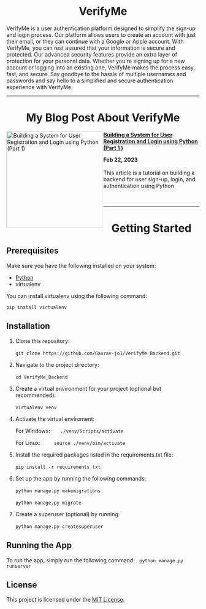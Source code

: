<h1 align='center'> VerifyMe </h1>

VerifyMe is a user authentication platform designed to simplify the sign-up and login process. Our platform allows users to create an account with just their email, or they can continue with a Google or Apple account. With VerifyMe, you can rest assured that your information is secure and protected. Our advanced security features provide an extra layer of protection for your personal data. Whether you're signing up for a new account or logging into an existing one, VerifyMe makes the process easy, fast, and secure. Say goodbye to the hassle of multiple usernames and passwords and say hello to a simplified and secure authentication experience with VerifyMe.

<hr/>

<h1 align='center'> My Blog Post About VerifyMe </h1>


<p align="left">
 
<a href="https://gauravjoshi.hashnode.dev/building-a-system-for-user-registration-and-login-using-python-part-1" title="Building a System for User Registration and Login using Python (Part 1 )"><img src="https://cdn.hashnode.com/res/hashnode/image/upload/v1676974049877/b42b5a77-b31a-4caf-afb5-bae6cad2bc3a.png?w=1600&h=840&fit=crop&crop=entropy&auto=compress,format&format=webp" alt="Building a System for User Registration and Login using Python (Part 1)"  width="250px" align="left" /></a>
<a href="https://gauravjoshi.hashnode.dev/building-a-system-for-user-registration-and-login-using-python-part-1" title="Building a System for User Registration and Login using Python (Part 1)"><strong>Building a System for User Registration and Login using Python (Part 1 )</strong></a>
<div><strong>Feb 22, 2023 </strong></div>
<br/>This article is a tutorial on building a backend for user sign-up, login, and authentication using Python
</p> <br/> 

<hr/>
<h1 align='center'> Getting Started </h1>

## Prerequisites
Make sure you have the following installed on your system:

<ul>
 <li><a href="https://www.python.org/downloads/"> Python </a> </li>
 <li> virtualenv </li>
</ul>

You can install virtualenv using the following command:

```pip install virtualenv```

## Installation

1. Clone this repository:

 &nbsp;  &nbsp;  &nbsp;    ```git clone https://github.com/Gaurav-jo1/VerifyMe_Backend.git```

2. Navigate to the project directory: &nbsp; 

 &nbsp;  &nbsp;  &nbsp;    ```cd VerifyMe_Backend```

3. Create a virtual environment for your project (optional but recommended):

 &nbsp;  &nbsp;  &nbsp;    ```virtualenv venv```

4. Activate the virtual enviroment:

 &nbsp;  &nbsp;  &nbsp;   For Windows: &nbsp;  &nbsp;   ``` ./venv/Scripts/activate```

 &nbsp;  &nbsp;  &nbsp;   For Linux: &nbsp;  &nbsp; &nbsp;   &nbsp;  ```source ./venv/bin/activate```


5. Install the required packages listed in the requirements.txt file:

 &nbsp;  &nbsp;  &nbsp;  ```pip install -r requirements.txt```
 
6. Set up the app by running the following commands:

 &nbsp;  &nbsp;  &nbsp;  ```python manage.py makemigrations```
 
 &nbsp;  &nbsp;  &nbsp;  ```python manage.py migrate```
 
7. Create a superuser (optional) by running:

 &nbsp;  &nbsp;  &nbsp;  ```python manage.py createsuperuser```
 
## Running the App
To run the app, simply run the following command: &nbsp; ```python manage.py runserver```

## License
This project is licensed under the <a href="https://opensource.org/license/mit/">MIT License.</a>
